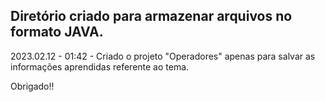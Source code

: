 ## Diretório criado para armazenar arquivos no formato JAVA.

2023.02.12 - 01:42 - Criado o projeto "Operadores" apenas para salvar as informações aprendidas referente ao tema.

Obrigado!!
